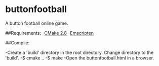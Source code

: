 buttonfootball
==============

A button football online game.

##Requirements:
  -<a href="http://www.cmake.org/">CMake 2.8</a>
  -<a href="http://emscripten.org">Emscripten</a>

##Complie:

  -Create a 'build' directory in the root directory. Change directory to the 'build'.
  -$ cmake ..
  -$ make
  -Open the buttonfootball.html in a browser.
